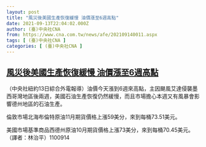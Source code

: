 ```yaml
---
layout: post
title: "風災後美國生產恢復緩慢 油價漲至6週高點"
date: 2021-09-13T22:04:02.000Z
author: (臺)中央社CNA
from: https://www.cna.com.tw/news/afe/202109140011.aspx
tags: [ (臺)中央社CNA ]
categories: [ (臺)中央社CNA ]
---
```

<!--1631570642000-->
[風災後美國生產恢復緩慢 油價漲至6週高點](https://www.cna.com.tw/news/afe/202109140011.aspx)
------

<div>
<div></div><div class="paragraph"><p>（中央社紐約13日綜合外電報導）油價今天漲到6週來高點，主因颶風艾達侵襲墨西哥灣地區後兩週，美國石油生產恢復仍然緩慢，而且市場擔心本週又有風暴會影響德州地區的石油生產。</p><p>倫敦市場北海布倫特原油11月期貨價格上漲59美分，來到每桶73.51美元。</p><p>美國市場基準商品西德州原油10月期貨價格上漲73美分，來到每桶70.45美元。（譯者：林治平）1100914</p></div>
</div>
